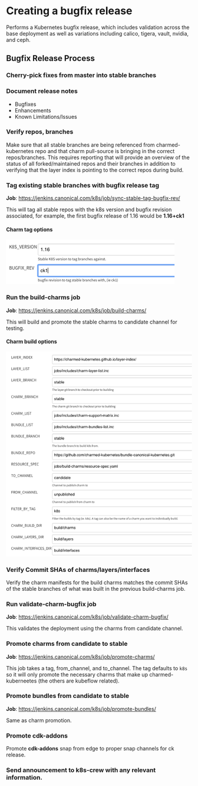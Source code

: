 # Creating a bugfix release
Performs a Kubernetes bugfix release, which includes validation across the base
deployment as well as variations including calico, tigera, vault, nvidia, and
ceph.

## Bugfix Release Process

### Cherry-pick fixes from master into stable branches

### Document release notes

- Bugfixes
- Enhancements
- Known Limitations/Issues

### Verify repos, branches

Make sure that all stable branches are being referenced from
charmed-kubernetes repo and that charm pull-source is bringing in the
correct repos/branches. This requires reporting that will provide an
overview of the status of all forked/maintained repos and their branches in
addition to verifying that the layer index is pointing to the correct repos
during build.

### Tag existing stable branches with bugfix release tag

**Job**: https://jenkins.canonical.com/k8s/job/sync-stable-tag-bugfix-rev/

This will tag all stable repos with the k8s version and bugfix revision
associated, for example, the first bugfix release of 1.16 would be
**1.16+ck1**

#### Charm tag options

![bugfix tag options](bugfix-tag-options.png)

### Run the **build-charms** job

**Job**: https://jenkins.canonical.com/k8s/job/build-charms/

This will build and promote the stable charms to candidate channel for testing.

#### Charm build options

![build charm options](bugfix-options.png)

### Verify Commit SHAs of charms/layers/interfaces

Verify the charm manifests for the build charms matches the commit SHAs of
the stable branches of what was built in the previous build-charms job.

### Run **validate-charm-bugfix** job

**Job**: https://jenkins.canonical.com/k8s/job/validate-charm-bugfix/

This validates the deployment using the charms from candidate channel.

### Promote charms from **candidate** to **stable**

**Job**: https://jenkins.canonical.com/k8s/job/promote-charms/

This job takes a tag, from_channel, and to_channel. The tag defaults to `k8s` so
it will only promote the necessary charms that make up charmed-kuberneetes (the
others are kubeflow related).

### Promote bundles from **candidate** to **stable**

**Job**: https://jenkins.canonical.com/k8s/job/promote-bundles/

Same as charm promotion.

### Promote cdk-addons

Promote **cdk-addons** snap from edge to proper snap channels for ck release.

### Send announcement to k8s-crew with any relevant information.

